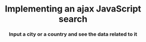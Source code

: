 <h1 align="center">Implementing an ajax JavaScript search</h1>
<h3 align="center">Input a city or a country and see the data related to it</h3>
